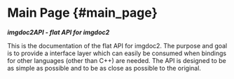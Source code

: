# Main Page              {#main_page}

***imgdoc2API - flat API for imgdoc2***

This is the documentation of the flat API for imgdoc2. The purpose and goal is to provide a interface layer which can easily be consumed when
bindings for other languages (other than C++) are needed. The API is designed to be as simple as possible and to be as close as possible to the original.